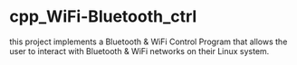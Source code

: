 # cpp_WiFi-Bluetooth_ctrl
this project implements a Bluetooth  &amp; WiFi Control Program that allows the user to interact with Bluetooth &amp; WiFi networks on their Linux system.
